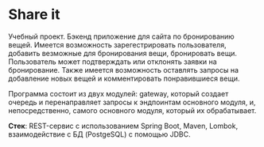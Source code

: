 # Share it

Учебный проект. Бэкенд приложение для сайта по бронированию вещей. Имеется возможность зарегестрировать пользователя, добавить везможные для бронирования вещи, бронировать вещи. Пользователь может подтверждать или отклонять заявки на бронирование. Также имеется возможность оставлять запросы на добавление новых вещей и комментировать понравившиеся вещи.

Программа состоит из двух модулей: gateway, который создает очередь и перенаправляет запросы к эндпоинтам основного модуля, и, непосредственно, самого основного модуля, который их обрабатывает.

**Стек**: REST-сервис с использованием Spring Boot, Maven, Lombok, взаимодействие с БД (PostgeSQL) с помощью JDBC.

